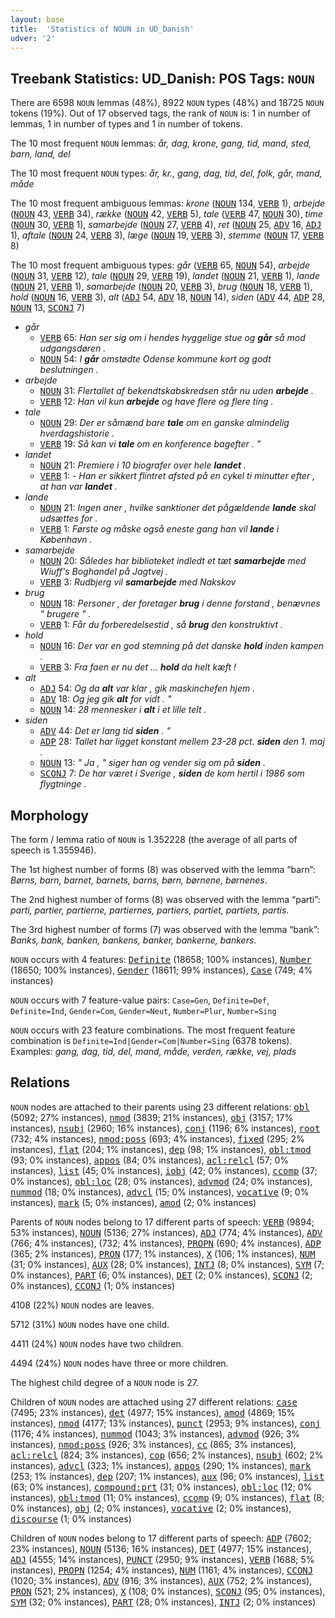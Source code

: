 ```yaml
---
layout: base
title:  'Statistics of NOUN in UD_Danish'
udver: '2'
---
```


## Treebank Statistics: UD_Danish: POS Tags: `NOUN`

There are 6598 `NOUN` lemmas (48%), 8922 `NOUN` types (48%) and 18725 `NOUN` tokens (19%).
Out of 17 observed tags, the rank of `NOUN` is: 1 in number of lemmas, 1 in number of types and 1 in number of tokens.

The 10 most frequent `NOUN` lemmas: <em>år, dag, krone, gang, tid, mand, sted, barn, land, del</em>

The 10 most frequent `NOUN` types:  <em>år, kr., gang, dag, tid, del, folk, går, mand, måde</em>

The 10 most frequent ambiguous lemmas: <em>krone</em> (<tt><a href="da-pos-NOUN.html">NOUN</a></tt> 134, <tt><a href="da-pos-VERB.html">VERB</a></tt> 1), <em>arbejde</em> (<tt><a href="da-pos-NOUN.html">NOUN</a></tt> 43, <tt><a href="da-pos-VERB.html">VERB</a></tt> 34), <em>række</em> (<tt><a href="da-pos-NOUN.html">NOUN</a></tt> 42, <tt><a href="da-pos-VERB.html">VERB</a></tt> 5), <em>tale</em> (<tt><a href="da-pos-VERB.html">VERB</a></tt> 47, <tt><a href="da-pos-NOUN.html">NOUN</a></tt> 30), <em>time</em> (<tt><a href="da-pos-NOUN.html">NOUN</a></tt> 30, <tt><a href="da-pos-VERB.html">VERB</a></tt> 1), <em>samarbejde</em> (<tt><a href="da-pos-NOUN.html">NOUN</a></tt> 27, <tt><a href="da-pos-VERB.html">VERB</a></tt> 4), <em>ret</em> (<tt><a href="da-pos-NOUN.html">NOUN</a></tt> 25, <tt><a href="da-pos-ADV.html">ADV</a></tt> 16, <tt><a href="da-pos-ADJ.html">ADJ</a></tt> 1), <em>aftale</em> (<tt><a href="da-pos-NOUN.html">NOUN</a></tt> 24, <tt><a href="da-pos-VERB.html">VERB</a></tt> 3), <em>læge</em> (<tt><a href="da-pos-NOUN.html">NOUN</a></tt> 19, <tt><a href="da-pos-VERB.html">VERB</a></tt> 3), <em>stemme</em> (<tt><a href="da-pos-NOUN.html">NOUN</a></tt> 17, <tt><a href="da-pos-VERB.html">VERB</a></tt> 8)

The 10 most frequent ambiguous types:  <em>går</em> (<tt><a href="da-pos-VERB.html">VERB</a></tt> 65, <tt><a href="da-pos-NOUN.html">NOUN</a></tt> 54), <em>arbejde</em> (<tt><a href="da-pos-NOUN.html">NOUN</a></tt> 31, <tt><a href="da-pos-VERB.html">VERB</a></tt> 12), <em>tale</em> (<tt><a href="da-pos-NOUN.html">NOUN</a></tt> 29, <tt><a href="da-pos-VERB.html">VERB</a></tt> 19), <em>landet</em> (<tt><a href="da-pos-NOUN.html">NOUN</a></tt> 21, <tt><a href="da-pos-VERB.html">VERB</a></tt> 1), <em>lande</em> (<tt><a href="da-pos-NOUN.html">NOUN</a></tt> 21, <tt><a href="da-pos-VERB.html">VERB</a></tt> 1), <em>samarbejde</em> (<tt><a href="da-pos-NOUN.html">NOUN</a></tt> 20, <tt><a href="da-pos-VERB.html">VERB</a></tt> 3), <em>brug</em> (<tt><a href="da-pos-NOUN.html">NOUN</a></tt> 18, <tt><a href="da-pos-VERB.html">VERB</a></tt> 1), <em>hold</em> (<tt><a href="da-pos-NOUN.html">NOUN</a></tt> 16, <tt><a href="da-pos-VERB.html">VERB</a></tt> 3), <em>alt</em> (<tt><a href="da-pos-ADJ.html">ADJ</a></tt> 54, <tt><a href="da-pos-ADV.html">ADV</a></tt> 18, <tt><a href="da-pos-NOUN.html">NOUN</a></tt> 14), <em>siden</em> (<tt><a href="da-pos-ADV.html">ADV</a></tt> 44, <tt><a href="da-pos-ADP.html">ADP</a></tt> 28, <tt><a href="da-pos-NOUN.html">NOUN</a></tt> 13, <tt><a href="da-pos-SCONJ.html">SCONJ</a></tt> 7)


* <em>går</em>
  * <tt><a href="da-pos-VERB.html">VERB</a></tt> 65: <em>Han ser sig om i hendes hyggelige stue og <b>går</b> så mod udgangsdøren .</em>
  * <tt><a href="da-pos-NOUN.html">NOUN</a></tt> 54: <em>I <b>går</b> omstødte Odense kommune kort og godt beslutningen .</em>
* <em>arbejde</em>
  * <tt><a href="da-pos-NOUN.html">NOUN</a></tt> 31: <em>Flertallet af bekendtskabskredsen står nu uden <b>arbejde</b> .</em>
  * <tt><a href="da-pos-VERB.html">VERB</a></tt> 12: <em>Han vil kun <b>arbejde</b> og have flere og flere ting .</em>
* <em>tale</em>
  * <tt><a href="da-pos-NOUN.html">NOUN</a></tt> 29: <em>Der er såmænd bare <b>tale</b> om en ganske almindelig hverdagshistorie .</em>
  * <tt><a href="da-pos-VERB.html">VERB</a></tt> 19: <em>Så kan vi <b>tale</b> om en konference bagefter . "</em>
* <em>landet</em>
  * <tt><a href="da-pos-NOUN.html">NOUN</a></tt> 21: <em>Premiere i 10 biografer over hele <b>landet</b> .</em>
  * <tt><a href="da-pos-VERB.html">VERB</a></tt> 1: <em>- Han er sikkert flintret afsted på en cykel ti minutter efter , at han var <b>landet</b> .</em>
* <em>lande</em>
  * <tt><a href="da-pos-NOUN.html">NOUN</a></tt> 21: <em>Ingen aner , hvilke sanktioner det pågældende <b>lande</b> skal udsættes for .</em>
  * <tt><a href="da-pos-VERB.html">VERB</a></tt> 1: <em>Første og måske også eneste gang han vil <b>lande</b> i København .</em>
* <em>samarbejde</em>
  * <tt><a href="da-pos-NOUN.html">NOUN</a></tt> 20: <em>Således har biblioteket indledt et tæt <b>samarbejde</b> med Wiuff's Boghandel på Jagtvej .</em>
  * <tt><a href="da-pos-VERB.html">VERB</a></tt> 3: <em>Rudbjerg vil <b>samarbejde</b> med Nakskov</em>
* <em>brug</em>
  * <tt><a href="da-pos-NOUN.html">NOUN</a></tt> 18: <em>Personer , der foretager <b>brug</b> i denne forstand , benævnes " brugere " .</em>
  * <tt><a href="da-pos-VERB.html">VERB</a></tt> 1: <em>Får du forberedelsestid , så <b>brug</b> den konstruktivt .</em>
* <em>hold</em>
  * <tt><a href="da-pos-NOUN.html">NOUN</a></tt> 16: <em>Der var en god stemning på det danske <b>hold</b> inden kampen .</em>
  * <tt><a href="da-pos-VERB.html">VERB</a></tt> 3: <em>Fra faen er nu det ... <b>hold</b> da helt kæft !</em>
* <em>alt</em>
  * <tt><a href="da-pos-ADJ.html">ADJ</a></tt> 54: <em>Og da <b>alt</b> var klar , gik maskinchefen hjem .</em>
  * <tt><a href="da-pos-ADV.html">ADV</a></tt> 18: <em>Og jeg gik <b>alt</b> for vidt . "</em>
  * <tt><a href="da-pos-NOUN.html">NOUN</a></tt> 14: <em>28 mennesker i <b>alt</b> i et lille telt .</em>
* <em>siden</em>
  * <tt><a href="da-pos-ADV.html">ADV</a></tt> 44: <em>Det er lang tid <b>siden</b> . "</em>
  * <tt><a href="da-pos-ADP.html">ADP</a></tt> 28: <em>Tallet har ligget konstant mellem 23-28 pct. <b>siden</b> den 1. maj .</em>
  * <tt><a href="da-pos-NOUN.html">NOUN</a></tt> 13: <em>" Ja , " siger han og vender sig om på <b>siden</b> .</em>
  * <tt><a href="da-pos-SCONJ.html">SCONJ</a></tt> 7: <em>De har været i Sverige , <b>siden</b> de kom hertil i 1986 som flygtninge .</em>

## Morphology

The form / lemma ratio of `NOUN` is 1.352228 (the average of all parts of speech is 1.355946).

The 1st highest number of forms (8) was observed with the lemma “barn”: <em>Børns, barn, barnet, barnets, barns, børn, børnene, børnenes</em>.

The 2nd highest number of forms (8) was observed with the lemma “parti”: <em>parti, partier, partierne, partiernes, partiers, partiet, partiets, partis</em>.

The 3rd highest number of forms (7) was observed with the lemma “bank”: <em>Banks, bank, banken, bankens, banker, bankerne, bankers</em>.

`NOUN` occurs with 4 features: <tt><a href="da-feat-Definite.html">Definite</a></tt> (18658; 100% instances), <tt><a href="da-feat-Number.html">Number</a></tt> (18650; 100% instances), <tt><a href="da-feat-Gender.html">Gender</a></tt> (18611; 99% instances), <tt><a href="da-feat-Case.html">Case</a></tt> (749; 4% instances)

`NOUN` occurs with 7 feature-value pairs: `Case=Gen`, `Definite=Def`, `Definite=Ind`, `Gender=Com`, `Gender=Neut`, `Number=Plur`, `Number=Sing`

`NOUN` occurs with 23 feature combinations.
The most frequent feature combination is `Definite=Ind|Gender=Com|Number=Sing` (6378 tokens).
Examples: <em>gang, dag, tid, del, mand, måde, verden, række, vej, plads</em>


## Relations

`NOUN` nodes are attached to their parents using 23 different relations: <tt><a href="da-dep-obl.html">obl</a></tt> (5092; 27% instances), <tt><a href="da-dep-nmod.html">nmod</a></tt> (3839; 21% instances), <tt><a href="da-dep-obj.html">obj</a></tt> (3157; 17% instances), <tt><a href="da-dep-nsubj.html">nsubj</a></tt> (2960; 16% instances), <tt><a href="da-dep-conj.html">conj</a></tt> (1196; 6% instances), <tt><a href="da-dep-root.html">root</a></tt> (732; 4% instances), <tt><a href="da-dep-nmod-poss.html">nmod:poss</a></tt> (693; 4% instances), <tt><a href="da-dep-fixed.html">fixed</a></tt> (295; 2% instances), <tt><a href="da-dep-flat.html">flat</a></tt> (204; 1% instances), <tt><a href="da-dep-dep.html">dep</a></tt> (98; 1% instances), <tt><a href="da-dep-obl-tmod.html">obl:tmod</a></tt> (93; 0% instances), <tt><a href="da-dep-appos.html">appos</a></tt> (84; 0% instances), <tt><a href="da-dep-acl-relcl.html">acl:relcl</a></tt> (57; 0% instances), <tt><a href="da-dep-list.html">list</a></tt> (45; 0% instances), <tt><a href="da-dep-iobj.html">iobj</a></tt> (42; 0% instances), <tt><a href="da-dep-ccomp.html">ccomp</a></tt> (37; 0% instances), <tt><a href="da-dep-obl-loc.html">obl:loc</a></tt> (28; 0% instances), <tt><a href="da-dep-advmod.html">advmod</a></tt> (24; 0% instances), <tt><a href="da-dep-nummod.html">nummod</a></tt> (18; 0% instances), <tt><a href="da-dep-advcl.html">advcl</a></tt> (15; 0% instances), <tt><a href="da-dep-vocative.html">vocative</a></tt> (9; 0% instances), <tt><a href="da-dep-mark.html">mark</a></tt> (5; 0% instances), <tt><a href="da-dep-amod.html">amod</a></tt> (2; 0% instances)

Parents of `NOUN` nodes belong to 17 different parts of speech: <tt><a href="da-pos-VERB.html">VERB</a></tt> (9894; 53% instances), <tt><a href="da-pos-NOUN.html">NOUN</a></tt> (5136; 27% instances), <tt><a href="da-pos-ADJ.html">ADJ</a></tt> (774; 4% instances), <tt><a href="da-pos-ADV.html">ADV</a></tt> (766; 4% instances),  (732; 4% instances), <tt><a href="da-pos-PROPN.html">PROPN</a></tt> (690; 4% instances), <tt><a href="da-pos-ADP.html">ADP</a></tt> (365; 2% instances), <tt><a href="da-pos-PRON.html">PRON</a></tt> (177; 1% instances), <tt><a href="da-pos-X.html">X</a></tt> (106; 1% instances), <tt><a href="da-pos-NUM.html">NUM</a></tt> (31; 0% instances), <tt><a href="da-pos-AUX.html">AUX</a></tt> (28; 0% instances), <tt><a href="da-pos-INTJ.html">INTJ</a></tt> (8; 0% instances), <tt><a href="da-pos-SYM.html">SYM</a></tt> (7; 0% instances), <tt><a href="da-pos-PART.html">PART</a></tt> (6; 0% instances), <tt><a href="da-pos-DET.html">DET</a></tt> (2; 0% instances), <tt><a href="da-pos-SCONJ.html">SCONJ</a></tt> (2; 0% instances), <tt><a href="da-pos-CCONJ.html">CCONJ</a></tt> (1; 0% instances)

4108 (22%) `NOUN` nodes are leaves.

5712 (31%) `NOUN` nodes have one child.

4411 (24%) `NOUN` nodes have two children.

4494 (24%) `NOUN` nodes have three or more children.

The highest child degree of a `NOUN` node is 27.

Children of `NOUN` nodes are attached using 27 different relations: <tt><a href="da-dep-case.html">case</a></tt> (7495; 23% instances), <tt><a href="da-dep-det.html">det</a></tt> (4977; 15% instances), <tt><a href="da-dep-amod.html">amod</a></tt> (4869; 15% instances), <tt><a href="da-dep-nmod.html">nmod</a></tt> (4177; 13% instances), <tt><a href="da-dep-punct.html">punct</a></tt> (2953; 9% instances), <tt><a href="da-dep-conj.html">conj</a></tt> (1176; 4% instances), <tt><a href="da-dep-nummod.html">nummod</a></tt> (1043; 3% instances), <tt><a href="da-dep-advmod.html">advmod</a></tt> (926; 3% instances), <tt><a href="da-dep-nmod-poss.html">nmod:poss</a></tt> (926; 3% instances), <tt><a href="da-dep-cc.html">cc</a></tt> (865; 3% instances), <tt><a href="da-dep-acl-relcl.html">acl:relcl</a></tt> (824; 3% instances), <tt><a href="da-dep-cop.html">cop</a></tt> (656; 2% instances), <tt><a href="da-dep-nsubj.html">nsubj</a></tt> (602; 2% instances), <tt><a href="da-dep-advcl.html">advcl</a></tt> (323; 1% instances), <tt><a href="da-dep-appos.html">appos</a></tt> (290; 1% instances), <tt><a href="da-dep-mark.html">mark</a></tt> (253; 1% instances), <tt><a href="da-dep-dep.html">dep</a></tt> (207; 1% instances), <tt><a href="da-dep-aux.html">aux</a></tt> (96; 0% instances), <tt><a href="da-dep-list.html">list</a></tt> (63; 0% instances), <tt><a href="da-dep-compound-prt.html">compound:prt</a></tt> (31; 0% instances), <tt><a href="da-dep-obl-loc.html">obl:loc</a></tt> (12; 0% instances), <tt><a href="da-dep-obl-tmod.html">obl:tmod</a></tt> (11; 0% instances), <tt><a href="da-dep-ccomp.html">ccomp</a></tt> (9; 0% instances), <tt><a href="da-dep-flat.html">flat</a></tt> (8; 0% instances), <tt><a href="da-dep-obj.html">obj</a></tt> (2; 0% instances), <tt><a href="da-dep-vocative.html">vocative</a></tt> (2; 0% instances), <tt><a href="da-dep-discourse.html">discourse</a></tt> (1; 0% instances)

Children of `NOUN` nodes belong to 17 different parts of speech: <tt><a href="da-pos-ADP.html">ADP</a></tt> (7602; 23% instances), <tt><a href="da-pos-NOUN.html">NOUN</a></tt> (5136; 16% instances), <tt><a href="da-pos-DET.html">DET</a></tt> (4977; 15% instances), <tt><a href="da-pos-ADJ.html">ADJ</a></tt> (4555; 14% instances), <tt><a href="da-pos-PUNCT.html">PUNCT</a></tt> (2950; 9% instances), <tt><a href="da-pos-VERB.html">VERB</a></tt> (1688; 5% instances), <tt><a href="da-pos-PROPN.html">PROPN</a></tt> (1254; 4% instances), <tt><a href="da-pos-NUM.html">NUM</a></tt> (1161; 4% instances), <tt><a href="da-pos-CCONJ.html">CCONJ</a></tt> (1020; 3% instances), <tt><a href="da-pos-ADV.html">ADV</a></tt> (916; 3% instances), <tt><a href="da-pos-AUX.html">AUX</a></tt> (752; 2% instances), <tt><a href="da-pos-PRON.html">PRON</a></tt> (521; 2% instances), <tt><a href="da-pos-X.html">X</a></tt> (108; 0% instances), <tt><a href="da-pos-SCONJ.html">SCONJ</a></tt> (95; 0% instances), <tt><a href="da-pos-SYM.html">SYM</a></tt> (32; 0% instances), <tt><a href="da-pos-PART.html">PART</a></tt> (28; 0% instances), <tt><a href="da-pos-INTJ.html">INTJ</a></tt> (2; 0% instances)

